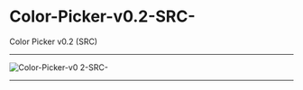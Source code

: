 # Color-Picker-v0.2-SRC-
Color Picker v0.2 (SRC)

** **

![Color-Picker-v0 2-SRC-](https://user-images.githubusercontent.com/74623428/147491734-160b0dea-8ef1-47f0-8b10-d84951b8e13f.PNG)

** **
